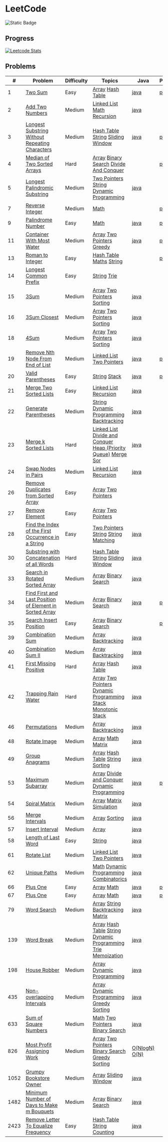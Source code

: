 # LeetCode

![Static Badge](https://img.shields.io/badge/Updated-Daily-green)

## Progress
[![Leetcode Stats](https://leetcard.jacoblin.cool/biplab1?ext=heatmap&&hide=ranking&&theme=dark)](https://leetcode.com/biplab1)

## Problems

| # | Problem | Difficulty | Topics | Java | Python | C++ |
| - | ------- | --------- |------- | ---- |------- | --- |
| 1 | [Two Sum](https://leetcode.com/problems/two-sum/description/) | Easy | [Array]() [Hash Table]() | [java](code/TwoSum/TwoSum.java) | [py](code/TwoSum/TwoSum.py)  |  |
| 2 | [Add Two Numbers](https://leetcode.com/problems/add-two-numbers/description/) | Medium | [Linked List]() [Math]() [Recursion]() | [java](code/AddTwoNumbers/AddTwoNumbers.java) |  | [cpp](code/AddTwoNumbers/AddTwoNumbers.cpp) |
| 3 | [Longest Substring Without Repeating Characters](https://leetcode.com/problems/longest-substring-without-repeating-characters/description/) | Medium | [Hash Table]() [String]() [Sliding Window]() | [java](code/LongestSubstringWIthoutRepeatingCharacters/LongestSubstringWithoutRepeatingCharacters.java) | [py](code/LongestSubstringWIthoutRepeatingCharacters/LongestSubstringWithoutRepeatingCharacters.py) |  |
| 4 | [Median of Two Sorted Arrays](https://leetcode.com/problems/median-of-two-sorted-arrays/) | Hard | [Array]() [Binary Search]() [Divide And Conquer]() |  | [py](code/MedianOfTwoSortedArrays/MedianOfTwoSortedArrays.java) |  |
| 5 | [Longest Palindromic Substring](https://leetcode.com/problems/longest-palindromic-substring/description/) | Medium | [Two Pointers]() [String]() [Dynamic Programming]() | [java](code/LongestPalindromicSubstring/LongestPalindromicSubstring.java) |  |  |
| 7 | [Reverse Integer](https://leetcode.com/problems/reverse-integer/description/) | Medium | [Math]() |  | [py](code/ReverseInteger/ReverseInteger.py) |  |
| 9 | [Palindrome Number](https://leetcode.com/problems/palindrome-number/description/) | Easy | [Math]() | [java](code/PalindromeNumber/PalindromeNumber.java) | [py](code/PalindromeNumber/PalindromeNumber.py) |  |
| 11 | [Container With Most Water](https://leetcode.com/problems/container-with-most-water/description/) | Medium | [Array]() [Two Pointers]() [Greedy]() | [java](code/ContainerWithMostWater/ContainerWithMostWater.java) | [py](code/ContainerWithMostWater/ContainerWithMostWater.py) |  |
| 13 | [Roman to Integer](https://leetcode.com/problems/roman-to-integer/description/) | Easy | [Hash Table]() [Maths]() [String]() |  | [py](code/RomanToInteger/RomanToInteger.py) |  |
| 14 | [Longest Common Prefix](https://leetcode.com/problems/longest-common-prefix/description/) | Easy | [String]() [Trie]() |  |  | [cpp](code/LongestCommonPrefix/LongestCommonPrefix.cpp) |
| 15 | [3Sum](https://leetcode.com/problems/3sum/description/) | Medium | [Array]() [Two Pointers]() [Sorting]() | [java](code/3Sum/3Sum.java) |  |  |
| 16 | [3Sum Closest](https://leetcode.com/problems/3sum-closest/description/) | Medium | [Array]() [Two Pointers]() [Sorting]() | [java](code/3SumClosest/3SumClosest.java) |  |  |
| 18 | [4Sum](https://leetcode.com/problems/4sum/description/) | Medium | [Array]() [Two Pointers]() [Sorting]() | [java](code/4Sum/4Sum.java) |  |  |
| 19 | [Remove Nth Node From End of List](https://leetcode.com/problems/remove-nth-node-from-end-of-list/description/) | Medium | [Linked List]() [Two Pointers]() | [java](code/RemoveNthNodeFromEndOfList/RemoveNthNodeFromEndOfList.java) | [py](code/RemoveNthNodeFromEndOfList/RemoveNthNodeFromEndOfList.py) |  |
| 20 | [Valid Parentheses](https://leetcode.com/problems/valid-parentheses/description/) | Easy | [String]() [Stack]() | [java](code/ValidParentheses/ValidParentheses.java) | [py](code/ValidParentheses/ValidParentheses.py) |  |
| 21 | [Merge Two Sorted Lists](https://leetcode.com/problems/merge-two-sorted-lists/description/) | Easy | [Linked List]() [Recursion]() | [java](code/MergeTwoSortedLists/MergeTwoSortedLists.java) |  |  |
| 22 | [Generate Parentheses](https://leetcode.com/problems/generate-parentheses/description/) | Medium | [String]() [Dynamic Programming]() [Backtracking]() | [java](code/GenerateParentheses/GenerateParentheses.java) |  |  |
| 23 | [Merge k Sorted Lists](https://leetcode.com/problems/merge-k-sorted-lists/description/) | Hard | [Linked List]() [Divide and Conquer]() [Heap (Priority Queue)]() [Merge Sor]() | [java](code/MergeKSortedLists/MergeKSortedLists.java) |  |  |
| 24 | [Swap Nodes in Pairs](https://leetcode.com/problems/swap-nodes-in-pairs/description/) | Medium | [Linked List]() [Recursion]() | [java](code/SwapNodesInPairs/SwapNodesInPairs.java) |  |  |
| 26 | [Remove Duplicates from Sorted Array](https://leetcode.com/problems/remove-duplicates-from-sorted-array/description/) | Easy | [Array]() [Two Pointers]() |  |  | [cpp](code/RemoveDuplicatesFromSortedArray/RemoveDuplicatesFromSortedArray.cpp) |
| 27 | [Remove Element](https://leetcode.com/problems/remove-element/description/) | Easy | [Array]() [Two Pointers]() |  |  | [cpp](code/RemoveElement/RemoveElement.cpp) |
| 28 | [Find the Index of the First Occurrence in a String](https://leetcode.com/problems/find-the-index-of-the-first-occurrence-in-a-string/description/) | Easy | [Two Pointers]() [String]() [String Matching]() | [java](code/FindTheIndexOfTheFirstOccurenceInAString/FindTheIndexOfTheFirstOccurenceInAString.java) |  |  |
| 30 | [Substring with Concatenation of all Words](https://leetcode.com/problems/substring-with-concatenation-of-all-words/description/) | Hard | [Hash Table]() [String]() [Sliding Window]() | [java](code/SubstringWithConcatenationOfAllWords/SubstringWithConcatenationOfAllWords.java) |  |  |
| 33 | [Search in Rotated Sorted Array](https://leetcode.com/problems/search-in-rotated-sorted-array/description/) | Medium | [Array]() [Binary Search]() | [java](code/SearchInRotatedSortedArray/SearchInRotatedSortedArray.java) |  |  |
| 34 | [Find First and Last Position of Element in Sorted Array](https://leetcode.com/problems/find-first-and-last-position-of-element-in-sorted-array/description/) | Medium | [Array]() [Binary Search]() | [java](code/FindFirstAndLastPositionOfElementInSortedArray/FindFirstAndLastPositionOfElementInSortedArray.java) | [py](code/FindFirstAndLastPositionOfElementInSortedArray/FindFirstAndLastPositionOfElementInSortedArray.py) |  |
| 35 | [Search Insert Position](https://leetcode.com/problems/search-insert-position/description/) | Easy | [Array]() [Binary Search]() |  | [py](code/SearchInsertPosition/SearchInsertPosition.py) |  |
| 39 | [Combination Sum](https://leetcode.com/problems/combination-sum/description/) | Medium | [Array]() [Backtracking]() | [java](code/CombinationSum/CombinationSum.java) |  |  |
| 40 | [Combination Sum II](https://leetcode.com/problems/combination-sum-ii/description/) | Medium | [Array]() [Backtracking]() | [java](code/CombinationSumII/CombinationSumII.java) |  |  |
| 41 | [First Missing Positive](https://leetcode.com/problems/first-missing-positive/description/) | Hard | [Array]() [Hash Table]() | [java](code/FirstMissingPositive/FirstMissingPositive.java) |  |  |
| 42 | [Trapping Rain Water](https://leetcode.com/problems/trapping-rain-water/description/) | Hard | [Array]() [Two Pointers]() [Dynamic Programming]() [Stack]() [Monotonic Stack]() | [java](code/TrappingRainWater/TrappingRainWater.java) |  |  |
| 46 | [Permutations](https://leetcode.com/problems/permutations/description/) | Medium | [Array]() [Backtracking]() | [java](code/Permutations/Permutations.java) |  |  |
| 48 | [Rotate Image](https://leetcode.com/problems/rotate-image/description/) | Medium | [Array]() [Math]() [Matrix]() | [java](code/RotateImage/RotateImage.java) |  |  |
| 49 | [Group Anagrams](https://leetcode.com/problems/group-anagrams/description/) | Medium | [Array]() [Hash Table]() [String]() [Sorting]() | [java](code/GroupAnagrams/GroupAnagrams.java) |  |  |
| 53 | [Maximum Subarray](https://leetcode.com/problems/maximum-subarray/description/) | Medium | [Array]() [Divide and Conquer]() [Dynamic Programming]() | [java](code/MaximumSubarray/MaximumSubarray.java) | [py](code/MaximumSubarray/MaximumSubarray.py) |  |
| 54 | [Spiral Matrix](https://leetcode.com/problems/spiral-matrix/description/) | Medium | [Array]() [Matrix]() [Simulation]() | [java](code/SpiralMatrix/SpiralMatrix.java) |  |  |
| 56 | [Merge Intervals](https://leetcode.com/problems/merge-intervals/description/) | Medium | [Array]() [Sorting]() | [java](code/MergeIntervals/MergeIntervals.java) |  |  |
| 57 | [Insert Interval](https://leetcode.com/problems/insert-interval/description/) | Medium | [Array]() | [java](code/InsertInterval/InsertInterval.java) |  |  |
| 58 | [Length of Last Word](https://leetcode.com/problems/length-of-last-word/description/) | Easy | [String]() | [java](code/InsertInterval/InsertInterval.java) |  |  |
| 61 | [Rotate List](https://leetcode.com/problems/rotate-list/description/) | Medium | [Linked List]() [Two Pointers]() | [java](code/RotateList/RotateList.java) |  |  |
| 62 | [Unique Paths](https://leetcode.com/problems/unique-paths/description/) | Medium | [Math]() [Dynamic Programming]() [Combinatorics]() | [java](code/UniquePaths/UniquePaths.java) |  |  |
| 66 | [Plus One](https://leetcode.com/problems/plus-one/description/) | Easy | [Array]() [Math]() | [java](code/PlusOne/PlusOne.java) | [py](code/PlusOne/PlusOne.py) |  |
| 67 | [Plus One](https://leetcode.com/problems/plus-one/description/) | Easy | [Array]() [Math]() | [java](code/PlusOne/PlusOne.java) | [py](code/PlusOne/PlusOne.py) |  |
| 79 | [Word Search](https://leetcode.com/problems/word-search/description/) | Medium | [Array]() [String]() [Backtracking]() [Matrix]() | [java](code/WordSearch/WordSearch.java) |  |  |
| 139 | [Word Break](https://leetcode.com/problems/word-break/description/) | Medium | [Array]() [Hash Table]() [String]() [Dynamic Programming]() [Trie]() [Memoization]() | [java](code/WordBreak/WordBreak.java) |  |  |
| 198 | [House Robber](https://leetcode.com/problems/house-robber/description/) | Medium | [Array]() [Dynamic Programming]() | [java](code/HouseRobber/HouseRobber.java) |  |  |
| 435 | [Non-overlapping Intervals](https://leetcode.com/problems/non-overlapping-intervals/description/) | Medium | [Array]() [Dynamic Programming]() [Greedy]() [Sorting]() | [java](code/Non-OverlappingIntervals/Non-OverlappingIntervals.java) |  |  |
| 633 | [Sum of Square Numbers](https://leetcode.com/problems/sum-of-square-numbers/description/) | Medium  | [Math]() [Two Pointers]() [Binary Search]() | [java](code/SumOfSquareNumbers/SumOfSquareNumbers.java) |  |  |
| 826 | [Most Profit Assigning Work](https://leetcode.com/problems/most-profit-assigning-work/) | Medium  | [Array]() [Two Pointers]() [Binary Search]() [Greedy]() [Sorting]()| [O(NlogN)](code/MostProfitAssigningWork/MostProfitAssigningWork_O(NlogN).java) <br> [O(N)](code/MostProfitAssigningWork/MostProfitAssigningWork_O(N).java) |  |  |
| 1052 | [Grumpy Bookstore Owner](https://leetcode.com/problems/grumpy-bookstore-owner/description) | Medium | [Array]() [Sliding Window]() | [java](code/GrumpyBookstoreOwner/GrumpyBookstoreOwner.java) |  |  |
| 1482 | [Minimum Number of Days to Make m Bouquets](https://leetcode.com/problems/minimum-number-of-days-to-make-m-bouquets/) | Medium  | [Array]() [Binary Search]() | [java](code/MinimumNumberOfDaysToMakeMBouquets/MinimumNumberOfDaysToMakeMBouquets.java) |  |  |
| 2423 | [Remove Letter To Equalize Frequency](https://leetcode.com/problems/remove-letter-to-equalize-frequency/description/) | Easy | [Hash Table]() [String]() [Counting]() | [java](code/RemoveLetterToEqualizeFrequency/RemoveLetterToEqualizeFrequency.java) |  |  |
